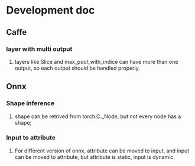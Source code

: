 # Development doc

## Caffe

### layer with multi output
1. layers like Slice and max_pool_with_indice can have more than one output, so each output should be handled properly.

## Onnx

### Shape inference
1. shape can be retrived from torch.C._Node, but not every node has a shape;

### Input to attribute
1. For different version of onnx, attribute can be moved to input, and input can be moved to attribute, but attribute is static, input is dynamic.
